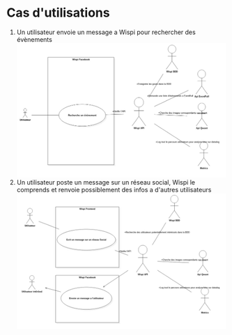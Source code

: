 # Cas d'utilisations

1. Un utilisateur envoie un message a Wispi pour rechercher des évènements
 ![use case conversation](imgs/use_case_conversation.jpg)
2. Un utilisateur poste un message sur un réseau social, Wispi le comprends et renvoie possiblement des infos a d'autres utilisateurs
 ![use_case_tweet](imgs/use_case_tweet.jpg)
